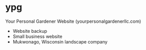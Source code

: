 # ypg

Your Personal Gardener Website
(yourpersonalgardenerllc.com)

- Website backup
- Small business website
- Mukwonago, Wisconsin landscape company
